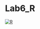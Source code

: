 # Lab6_R

[![R](https://github.com/wountoto/Lab6_R/actions/workflows/r.yml/badge.svg)](https://github.com/wountoto/Lab6_R/actions/workflows/r.yml)
